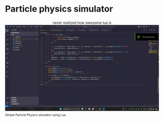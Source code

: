 # Particle physics simulator
<center>
<small>never realized how awesome lua is <small><br>
    <img src = './preview.gif'>
</center>
Simple Particle Physics simulator using Lua <br>
